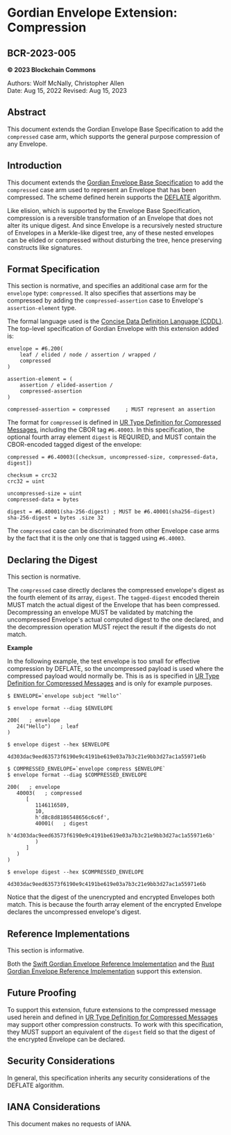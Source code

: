 # Gordian Envelope Extension: Compression

## BCR-2023-005

**© 2023 Blockchain Commons**

Authors: Wolf McNally, Christopher Allen<br/>
Date: Aug 15, 2022
Revised: Aug 15, 2023

## Abstract

This document extends the Gordian Envelope Base Specification to add the `compressed` case arm, which supports the general purpose compression of any Envelope.

## Introduction

This document extends the [Gordian Envelope Base Specification](https://datatracker.ietf.org/doc/draft-mcnally-envelope/) to add the `compressed` case arm used to represent an Envelope that has been compressed. The scheme defined herein supports the [DEFLATE](https://datatracker.ietf.org/doc/html/rfc1951) algorithm.

Like elision, which is supported by the Envelope Base Specification, compression is a reversible transformation of an Envelope that does not alter its unique digest. And since Envelope is a recursively nested structure of Envelopes in a Merkle-like digest tree, any of these nested envelopes can be elided or compressed without disturbing the tree, hence preserving constructs like signatures.

## Format Specification

This section is normative, and specifies an additional case arm for the `envelope` type: `compressed`. It also specifies that assertions may be compressed by adding the `compressed-assertion` case to Envelope's `assertion-element` type.

The formal language used is the [Concise Data Definition Language (CDDL)](https://datatracker.ietf.org/doc/html/rfc8610). The top-level specification of Gordian Envelope with this extension added is:

~~~
envelope = #6.200(
    leaf / elided / node / assertion / wrapped /
    compressed
)

assertion-element = (
    assertion / elided-assertion /
    compressed-assertion
)

compressed-assertion = compressed     ; MUST represent an assertion
~~~

The format for `compressed` is defined in [UR Type Definition for Compressed Messages](bcr-2023-001-compressed-message.md), including the CBOR tag `#6.40003`. In this specification, the optional fourth array element `digest` is REQUIRED, and MUST contain the CBOR-encoded tagged digest of the envelope:

~~~
compressed = #6.40003([checksum, uncompressed-size, compressed-data, digest])

checksum = crc32
crc32 = uint

uncompressed-size = uint
compressed-data = bytes

digest = #6.40001(sha-256-digest) ; MUST be #6.40001(sha256-digest)
sha-256-digest = bytes .size 32
~~~

The `compressed` case can be discriminated from other Envelope case arms by the fact that it is the only one that is tagged using `#6.40003`.

## Declaring the Digest

This section is normative.

The `compressed` case directly declares the compressed envelope's digest as the fourth element of its array, `digest`. The `tagged-digest` encoded therein MUST match the actual digest of the Envelope that has been compressed. Decompressing an envelope MUST be validated by matching the uncompressed Envelope's actual computed digest to the one declared, and the decompression operation MUST reject the result if the digests do not match.

**Example**

In the following example, the test envelope is too small for effective compression by DEFLATE, so the uncompressed payload is used where the compressed payload would normally be. This is as is specified in [UR Type Definition for Compressed Messages](bcr-2023-001-compressed-message.md) and is only for example purposes.

~~~
$ ENVELOPE=`envelope subject "Hello"`

$ envelope format --diag $ENVELOPE

200(   ; envelope
   24("Hello")   ; leaf
)

$ envelope digest --hex $ENVELOPE

4d303dac9eed63573f6190e9c4191be619e03a7b3c21e9bb3d27ac1a55971e6b

$ COMPRESSED_ENVELOPE=`envelope compress $ENVELOPE`
$ envelope format --diag $COMPRESSED_ENVELOPE

200(   ; envelope
   40003(   ; compressed
      [
         1146116589,
         10,
         h'd8c8d8186548656c6c6f',
         40001(   ; digest
            h'4d303dac9eed63573f6190e9c4191be619e03a7b3c21e9bb3d27ac1a55971e6b'
         )
      ]
   )
)

$ envelope digest --hex $COMPRESSED_ENVELOPE

4d303dac9eed63573f6190e9c4191be619e03a7b3c21e9bb3d27ac1a55971e6b
~~~

Notice that the digest of the unencrypted and encrypted Envelopes both match. This is because the fourth array element of the encrypted Envelope declares the uncompressed envelope's digest.

## Reference Implementations

This section is informative.

Both the [Swift Gordian Envelope Reference Implementation](https://github.com/BlockchainCommons/BCSwiftEnvelope) and the [Rust Gordian Envelope Reference Implementation](https://github.com/BlockchainCommons/bc-envelope-rust) support this extension.

## Future Proofing

To support this extension, future extensions to the compressed message used herein and defined in [UR Type Definition for Compressed Messages](bcr-2023-001-compressed-message.md) may support other compression constructs. To work with this specification, they MUST support an equivalent of the `digest` field so that the digest of the encrypted Envelope can be declared.

## Security Considerations

In general, this specification inherits any security considerations of the DEFLATE algorithm.

## IANA Considerations

This document makes no requests of IANA.
